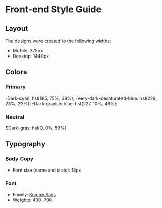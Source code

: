 # Front-end Style Guide

## Layout

The designs were created to the following widths:

- Mobile: 375px
- Desktop: 1440px

## Colors

### Primary

-Dark-cyan: hsl(185, 75%, 39%);
-Very-dark-desaturated-blue: hsl(229, 23%, 23%);
-Dark-grayish-blue: hsl(227, 10%, 46%);

### Neutral

$Dark-gray: hsl(0, 0%, 59%)

## Typography

### Body Copy

- Font size (name and stats): 18px

### Font

- Family: [Kumbh Sans](https://fonts.google.com/specimen/Kumbh+Sans)
- Weights: 400, 700
